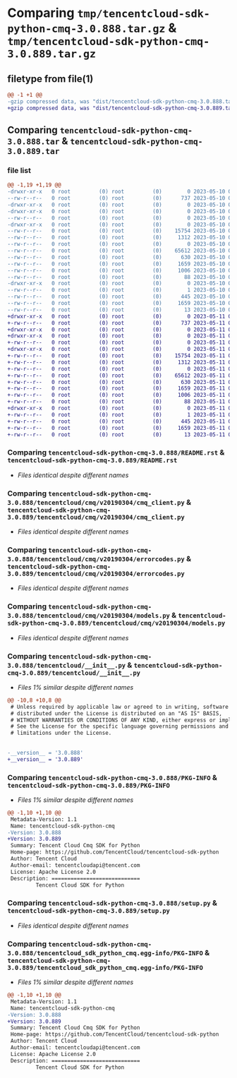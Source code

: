 # Comparing `tmp/tencentcloud-sdk-python-cmq-3.0.888.tar.gz` & `tmp/tencentcloud-sdk-python-cmq-3.0.889.tar.gz`

## filetype from file(1)

```diff
@@ -1 +1 @@
-gzip compressed data, was "dist/tencentcloud-sdk-python-cmq-3.0.888.tar", last modified: Wed May 10 02:02:05 2023, max compression
+gzip compressed data, was "dist/tencentcloud-sdk-python-cmq-3.0.889.tar", last modified: Thu May 11 02:29:44 2023, max compression
```

## Comparing `tencentcloud-sdk-python-cmq-3.0.888.tar` & `tencentcloud-sdk-python-cmq-3.0.889.tar`

### file list

```diff
@@ -1,19 +1,19 @@
-drwxr-xr-x   0 root         (0) root         (0)        0 2023-05-10 02:02:05.000000 tencentcloud-sdk-python-cmq-3.0.888/
--rw-r--r--   0 root         (0) root         (0)      737 2023-05-10 02:02:05.000000 tencentcloud-sdk-python-cmq-3.0.888/README.rst
-drwxr-xr-x   0 root         (0) root         (0)        0 2023-05-10 02:02:05.000000 tencentcloud-sdk-python-cmq-3.0.888/tencentcloud/
-drwxr-xr-x   0 root         (0) root         (0)        0 2023-05-10 02:02:05.000000 tencentcloud-sdk-python-cmq-3.0.888/tencentcloud/cmq/
--rw-r--r--   0 root         (0) root         (0)        0 2023-05-10 02:02:05.000000 tencentcloud-sdk-python-cmq-3.0.888/tencentcloud/cmq/__init__.py
-drwxr-xr-x   0 root         (0) root         (0)        0 2023-05-10 02:02:05.000000 tencentcloud-sdk-python-cmq-3.0.888/tencentcloud/cmq/v20190304/
--rw-r--r--   0 root         (0) root         (0)    15754 2023-05-10 02:02:05.000000 tencentcloud-sdk-python-cmq-3.0.888/tencentcloud/cmq/v20190304/cmq_client.py
--rw-r--r--   0 root         (0) root         (0)     1312 2023-05-10 02:02:05.000000 tencentcloud-sdk-python-cmq-3.0.888/tencentcloud/cmq/v20190304/errorcodes.py
--rw-r--r--   0 root         (0) root         (0)        0 2023-05-10 02:02:05.000000 tencentcloud-sdk-python-cmq-3.0.888/tencentcloud/cmq/v20190304/__init__.py
--rw-r--r--   0 root         (0) root         (0)    65612 2023-05-10 02:02:05.000000 tencentcloud-sdk-python-cmq-3.0.888/tencentcloud/cmq/v20190304/models.py
--rw-r--r--   0 root         (0) root         (0)      630 2023-05-10 02:02:05.000000 tencentcloud-sdk-python-cmq-3.0.888/tencentcloud/__init__.py
--rw-r--r--   0 root         (0) root         (0)     1659 2023-05-10 02:02:05.000000 tencentcloud-sdk-python-cmq-3.0.888/PKG-INFO
--rw-r--r--   0 root         (0) root         (0)     1006 2023-05-10 02:02:05.000000 tencentcloud-sdk-python-cmq-3.0.888/setup.py
--rw-r--r--   0 root         (0) root         (0)       88 2023-05-10 02:02:05.000000 tencentcloud-sdk-python-cmq-3.0.888/setup.cfg
-drwxr-xr-x   0 root         (0) root         (0)        0 2023-05-10 02:02:05.000000 tencentcloud-sdk-python-cmq-3.0.888/tencentcloud_sdk_python_cmq.egg-info/
--rw-r--r--   0 root         (0) root         (0)        1 2023-05-10 02:02:05.000000 tencentcloud-sdk-python-cmq-3.0.888/tencentcloud_sdk_python_cmq.egg-info/dependency_links.txt
--rw-r--r--   0 root         (0) root         (0)      445 2023-05-10 02:02:05.000000 tencentcloud-sdk-python-cmq-3.0.888/tencentcloud_sdk_python_cmq.egg-info/SOURCES.txt
--rw-r--r--   0 root         (0) root         (0)     1659 2023-05-10 02:02:05.000000 tencentcloud-sdk-python-cmq-3.0.888/tencentcloud_sdk_python_cmq.egg-info/PKG-INFO
--rw-r--r--   0 root         (0) root         (0)       13 2023-05-10 02:02:05.000000 tencentcloud-sdk-python-cmq-3.0.888/tencentcloud_sdk_python_cmq.egg-info/top_level.txt
+drwxr-xr-x   0 root         (0) root         (0)        0 2023-05-11 02:29:44.000000 tencentcloud-sdk-python-cmq-3.0.889/
+-rw-r--r--   0 root         (0) root         (0)      737 2023-05-11 02:29:43.000000 tencentcloud-sdk-python-cmq-3.0.889/README.rst
+drwxr-xr-x   0 root         (0) root         (0)        0 2023-05-11 02:29:44.000000 tencentcloud-sdk-python-cmq-3.0.889/tencentcloud/
+drwxr-xr-x   0 root         (0) root         (0)        0 2023-05-11 02:29:44.000000 tencentcloud-sdk-python-cmq-3.0.889/tencentcloud/cmq/
+-rw-r--r--   0 root         (0) root         (0)        0 2023-05-11 02:29:43.000000 tencentcloud-sdk-python-cmq-3.0.889/tencentcloud/cmq/__init__.py
+drwxr-xr-x   0 root         (0) root         (0)        0 2023-05-11 02:29:44.000000 tencentcloud-sdk-python-cmq-3.0.889/tencentcloud/cmq/v20190304/
+-rw-r--r--   0 root         (0) root         (0)    15754 2023-05-11 02:29:43.000000 tencentcloud-sdk-python-cmq-3.0.889/tencentcloud/cmq/v20190304/cmq_client.py
+-rw-r--r--   0 root         (0) root         (0)     1312 2023-05-11 02:29:43.000000 tencentcloud-sdk-python-cmq-3.0.889/tencentcloud/cmq/v20190304/errorcodes.py
+-rw-r--r--   0 root         (0) root         (0)        0 2023-05-11 02:29:43.000000 tencentcloud-sdk-python-cmq-3.0.889/tencentcloud/cmq/v20190304/__init__.py
+-rw-r--r--   0 root         (0) root         (0)    65612 2023-05-11 02:29:43.000000 tencentcloud-sdk-python-cmq-3.0.889/tencentcloud/cmq/v20190304/models.py
+-rw-r--r--   0 root         (0) root         (0)      630 2023-05-11 02:29:43.000000 tencentcloud-sdk-python-cmq-3.0.889/tencentcloud/__init__.py
+-rw-r--r--   0 root         (0) root         (0)     1659 2023-05-11 02:29:44.000000 tencentcloud-sdk-python-cmq-3.0.889/PKG-INFO
+-rw-r--r--   0 root         (0) root         (0)     1006 2023-05-11 02:29:43.000000 tencentcloud-sdk-python-cmq-3.0.889/setup.py
+-rw-r--r--   0 root         (0) root         (0)       88 2023-05-11 02:29:44.000000 tencentcloud-sdk-python-cmq-3.0.889/setup.cfg
+drwxr-xr-x   0 root         (0) root         (0)        0 2023-05-11 02:29:44.000000 tencentcloud-sdk-python-cmq-3.0.889/tencentcloud_sdk_python_cmq.egg-info/
+-rw-r--r--   0 root         (0) root         (0)        1 2023-05-11 02:29:44.000000 tencentcloud-sdk-python-cmq-3.0.889/tencentcloud_sdk_python_cmq.egg-info/dependency_links.txt
+-rw-r--r--   0 root         (0) root         (0)      445 2023-05-11 02:29:44.000000 tencentcloud-sdk-python-cmq-3.0.889/tencentcloud_sdk_python_cmq.egg-info/SOURCES.txt
+-rw-r--r--   0 root         (0) root         (0)     1659 2023-05-11 02:29:44.000000 tencentcloud-sdk-python-cmq-3.0.889/tencentcloud_sdk_python_cmq.egg-info/PKG-INFO
+-rw-r--r--   0 root         (0) root         (0)       13 2023-05-11 02:29:44.000000 tencentcloud-sdk-python-cmq-3.0.889/tencentcloud_sdk_python_cmq.egg-info/top_level.txt
```

### Comparing `tencentcloud-sdk-python-cmq-3.0.888/README.rst` & `tencentcloud-sdk-python-cmq-3.0.889/README.rst`

 * *Files identical despite different names*

### Comparing `tencentcloud-sdk-python-cmq-3.0.888/tencentcloud/cmq/v20190304/cmq_client.py` & `tencentcloud-sdk-python-cmq-3.0.889/tencentcloud/cmq/v20190304/cmq_client.py`

 * *Files identical despite different names*

### Comparing `tencentcloud-sdk-python-cmq-3.0.888/tencentcloud/cmq/v20190304/errorcodes.py` & `tencentcloud-sdk-python-cmq-3.0.889/tencentcloud/cmq/v20190304/errorcodes.py`

 * *Files identical despite different names*

### Comparing `tencentcloud-sdk-python-cmq-3.0.888/tencentcloud/cmq/v20190304/models.py` & `tencentcloud-sdk-python-cmq-3.0.889/tencentcloud/cmq/v20190304/models.py`

 * *Files identical despite different names*

### Comparing `tencentcloud-sdk-python-cmq-3.0.888/tencentcloud/__init__.py` & `tencentcloud-sdk-python-cmq-3.0.889/tencentcloud/__init__.py`

 * *Files 1% similar despite different names*

```diff
@@ -10,8 +10,8 @@
 # Unless required by applicable law or agreed to in writing, software
 # distributed under the License is distributed on an "AS IS" BASIS,
 # WITHOUT WARRANTIES OR CONDITIONS OF ANY KIND, either express or implied.
 # See the License for the specific language governing permissions and
 # limitations under the License.
 
 
-__version__ = '3.0.888'
+__version__ = '3.0.889'
```

### Comparing `tencentcloud-sdk-python-cmq-3.0.888/PKG-INFO` & `tencentcloud-sdk-python-cmq-3.0.889/PKG-INFO`

 * *Files 1% similar despite different names*

```diff
@@ -1,10 +1,10 @@
 Metadata-Version: 1.1
 Name: tencentcloud-sdk-python-cmq
-Version: 3.0.888
+Version: 3.0.889
 Summary: Tencent Cloud Cmq SDK for Python
 Home-page: https://github.com/TencentCloud/tencentcloud-sdk-python
 Author: Tencent Cloud
 Author-email: tencentcloudapi@tencent.com
 License: Apache License 2.0
 Description: ============================
         Tencent Cloud SDK for Python
```

### Comparing `tencentcloud-sdk-python-cmq-3.0.888/setup.py` & `tencentcloud-sdk-python-cmq-3.0.889/setup.py`

 * *Files identical despite different names*

### Comparing `tencentcloud-sdk-python-cmq-3.0.888/tencentcloud_sdk_python_cmq.egg-info/PKG-INFO` & `tencentcloud-sdk-python-cmq-3.0.889/tencentcloud_sdk_python_cmq.egg-info/PKG-INFO`

 * *Files 1% similar despite different names*

```diff
@@ -1,10 +1,10 @@
 Metadata-Version: 1.1
 Name: tencentcloud-sdk-python-cmq
-Version: 3.0.888
+Version: 3.0.889
 Summary: Tencent Cloud Cmq SDK for Python
 Home-page: https://github.com/TencentCloud/tencentcloud-sdk-python
 Author: Tencent Cloud
 Author-email: tencentcloudapi@tencent.com
 License: Apache License 2.0
 Description: ============================
         Tencent Cloud SDK for Python
```

